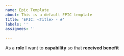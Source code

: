 ```yaml
---
name: Epic Template
about: This is a default EPIC template
title: 'EPIC: <Title> - #'
labels: ''
assignees: ''

---
```


As a **role** I want to **capability** so that **received benefit**
